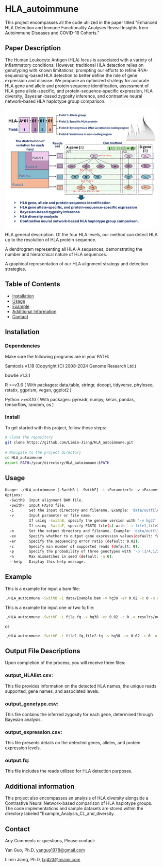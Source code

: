 # HLA_autoimmune
This project encompasses all the code utilized in the paper titled "Enhanced HLA Detection and Immune Functionality Analyses Reveal Insights from Autoimmune Diseases and COVID-19 Cohorts."

## Paper Description
The Human Leukocyte Antigen (HLA) locus is associated with a variety of inflammatory conditions. However, traditional HLA detection relies on genotyping with known limitations, prompting our efforts to refine RNA-sequencing-based HLA detection to better define the role of gene expression and disease. We propose an optimized strategy for accurate HLA gene and allele and protein sequence identification, assessment of HLA gene allele-specific, and protein-sequence-specific expression, HLA diversity, Bayesian-based zygosity inference, and contrastive neural network-based HLA haplotype group comparison. 

![Framework](https://github.com/Limin-Jiang/HLA_autoimmune/blob/main/Figure.JPG)

HLA general description. Of the four HLA levels, our method can detect HLA up to the resolution of HLA protein sequence. 

A dendrogram representing all HLA-A sequences, demonstrating the number and hierarchical nature of HLA sequences. 

A graphical representation of our HLA alignment strategy and detection strategies. 

## Table of Contents

- [Installation](#installation)
- [Usage](#usage)
- [Example](#Example)
- [Additional Information](#Additional)
- [Contact](#contact)

## Installation

###  Dependencies
Make sure the following programs are in your PATH:

Samtools v1.18 (Copyright (C) 2008-2024 Genome Research Ltd.)

bowtie v1.3.1

R  >=v3.6 ( With packages: data.table, stringr, docopt, tidyverse, phyloseq, rstatix, ggprism, vegan, ggplot2 )

Python >=v3.10 ( With packages: pyreadr, numpy, keras, pandas, tensorflow, random, os )

###  Install
To get started with this project, follow these steps:

```bash
# Clone the repository
git clone https://github.com/Limin-Jiang/HLA_autoimmune.git

# Navigate to the project directory
cd HLA_autoimmune
export PATH=/your/directory/HLA_autoimmune:$PATH
```



## Usage

```bash
Usage: ./HLA_autoimmune [-SwithB | -SwithF] -i <Parameter1> -v <Parameter2> -er <Parameter3> -c <Parameter4> -o <Parameter5>  -p <Parameter6> [-ex]
Options:
  -SwithB  Input alignment BAM file.  
  -SwithF  Input FASTQ file.  
  -i       Set the input directory and filename. Example: 'data/outfile.bam'.  
  -v       Input parameter or file name.  
           If using -SwithB, specify the genome version with '-v hg37' or '-v hg38'.           
           If using -SwithF, specify FASTQ file(s) with '-i file1,file2' (two files) or '-i file' (one file).           
  -o       Set the output directory and filename. Example: 'data/outfile'.  
  -ex      Specify whether to output gene expression values(default: false).  
  -er      Specify the sequencing error ratio (default: 0.02).  
  -c       Specify min number of supported reads (default: 0).  
  -p       Specify the probability of three genotypes with '-p (1/4,1/2,1/4)' (default: (1/3,1/3,1/3)).
  -n       Max mismatches in seed (default: -n 0). 
  --help   Display this help message.
```
## Example
This is a example for input a bam file:
```bash
./HLA_autoimmune -SwithB -i data/Example.bam -v hg38 -er 0.02 -c 0 -o results/output -ex -n 0
```

This is a example for input one or two fq file:
```bash
./HLA_autoimmune -SwithF -i file.fq -v hg38 -er 0.02 -c 0 -o results/output -ex -n 0
```

or

```bash
./HLA_autoimmune -SwithF -i file1.fq,file2.fq -v hg38 -er 0.02 -c 0 -o results/output -ex -n 0
```


## Output File Descriptions

Upon completion of the process, you will receive three files:

### output_HLAlist.csv: 

This file provides information on the detected HLA names, the unique reads supported, gene names, and associated levels.

### output_genetype.csv: 

This file contains the inferred zygosity for each gene, determined through Bayesian analysis.

### output_expression.csv: 

This file presents details on the detected genes, alleles, and protein expression levels.

### output.fq: 

This file includes the reads utilized for HLA detection purposes.


## Additional information

This project also encompasses an analysis of HLA diversity alongside a Contrastive Neural Network-based comparison of HLA haplotype groups. The code implementations and sample datasets are stored within the directory labeled "Example_Analysis_CL_and_diversity.



## Contact

Any Comments or questions, Please contact:

Yan Guo, Ph.D, yanguo1978@gmail.com

Limin Jiang, Ph.D, lxj423@miami.com
